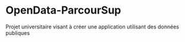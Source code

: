 # OpenData-ParcourSup
Projet universitaire visant à créer une application utilisant des données publiques

